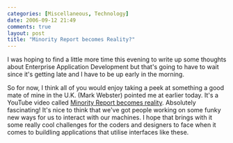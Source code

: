 ```yaml
---
categories: [Miscellaneous, Technology]
date: 2006-09-12 21:49
comments: true
layout: post
title: "Minority Report becomes Reality?"
---
```

I was hoping to find a little more time this evening to write up some thoughts about Enterprise Application Development but that's going to have to wait since it's getting late and I have to be up early in the morning.

So for now, I think all of you would enjoy taking a peek at something a good mate of mine in the U.K. (Mark Webster) pointed me at earlier today.  It's a YouTube video called <a href="http://www.youtube.com/watch?v=PLhMVNdplJc&NR" target="_blank" title="Minority Report becomes reality">Minority Report becomes reality</a>. Absolutely fascinating! It's nice to think that we've got people working on some funky new ways for us to interact with our machines. I hope that brings with it some really cool challenges for the coders and designers to face when it comes to buildling applications that utilise interfaces like these.
